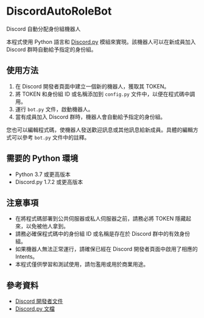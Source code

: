 # DiscordAutoRoleBot
Discord 自動分配身份組機器人

本程式使用 Python 語言和 [Discord.py](https://discordpy.readthedocs.io/en/stable/) 模組來實現。該機器人可以在新成員加入 Discord 群時自動給予指定的身份組。

## 使用方法

1. 在 Discord 開發者頁面中建立一個新的機器人，獲取其 TOKEN。
2. 將 TOKEN 和身份組 ID 或名稱添加到 `config.py` 文件中，以便在程式碼中調用。
3. 運行 `bot.py` 文件，啟動機器人。
4. 當有成員加入 Discord 群時，機器人會自動給予指定的身份組。

您也可以編輯程式碼，使機器人發送歡迎訊息或其他訊息給新成員。具體的編輯方式可以參考 `bot.py` 文件中的註釋。

## 需要的 Python 環境

- Python 3.7 或更高版本
- Discord.py 1.7.2 或更高版本

## 注意事項

- 在將程式碼部署到公共伺服器或私人伺服器之前，請務必將 TOKEN 隱藏起來，以免被他人拿到。
- 請務必確保程式碼中的身份組 ID 或名稱是存在於 Discord 群中的有效身份組。
- 如果機器人無法正常運行，請確保已經在 Discord 開發者頁面中啟用了相應的 Intents。
- 本程式僅供學習和測試使用，請勿濫用或用於商業用途。

## 參考資料

- [Discord 開發者文件](https://discord.com/developers/docs/)
- [Discord.py 文檔](https://discordpy.readthedocs.io/en/stable/)
